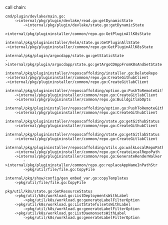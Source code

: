 call chain:

    cmd/plugin/devlake/main.go:
        ->internal/pkg/plugin/devlake/read.go:getDynamicState
            ->internal/pkg/plugin/devlake/state.go:getDynamicState
                ->internal/pkg/plugininstaller/common/repo.go:GetPluginAllK8sState

    internal/pkg/plugininstaller/helm/state.go:GetPluginAllState
    ->internal/pkg/plugininstaller/common/repo.go:GetPluginAllK8sState

    internal/pkg/plugin/argocdapp/state.go:getStaticState
    ->internal/pkg/plugin/argocdapp/state.go:getArgoCDAppFromK8sAndSetState

    internal/pkg/plugininstaller/reposcaffolding/installer.go:DeleteRepo
    ->internal/pkg/plugininstaller/common/repo.go:CreateGithubClient
    ->internal/pkg/plugininstaller/common/repo.go:CreateGitlabClient

    internal/pkg/plugininstaller/reposcaffolding/option.go:PushToRemoteGitlab
        ->internal/pkg/plugininstaller/common/repo.go:CreateGitlabClient
        ->internal/pkg/plugininstaller/common/repo.go:BuildgitlabOpts

    internal/pkg/plugininstaller/reposcaffolding/option.go:PushToRemoteGithub
        ->internal/pkg/plugininstaller/common/repo.go:CreateGithubClient
    
    internal/pkg/plugininstaller/reposcaffolding/state.go:getGithubStatus
        ->internal/pkg/plugininstaller/common/repo.go:CreateGithubClient
    
    internal/pkg/plugininstaller/reposcaffolding/state.go:getGitlabStatus
        ->internal/pkg/plugininstaller/common/repo.go:CreateGitlabClient
    
    internal/pkg/plugininstaller/reposcaffolding/utils.go:walkLocalRepoPath
        ->internal/pkg/plugininstaller/common/repo.go:CreateLocalRepoPath
        ->internal/pkg/plugininstaller/common/repo.go:GenerateRenderWalker
            ->internal/pkg/plugininstaller/common/repo.go:replaceAppNameInPathStr
            ->pkg/util/file/file.go:CopyFile
    
    internal/pkg/show/config/gen_embed_var.go:copyTemplates
        ->pkg/util/file/file.go:CopyFile

    pkg/util/k8s/state.go:GetResourceStatus
        ->pkg/util/k8s/workload.go:ListDeploymentsWithLabel
            ->pkg/util/k8s/workload.go:generateLabelFilterOption
        ->pkg/util/k8s/workload.go:ListStatefulsetsWithLabel
            ->pkg/util/k8s/workload.go:generateLabelFilterOption
        ->pkg/util/k8s/workload.go:ListDaemonsetsWithLabel
            ->pkg/util/k8s/workload.go:generateLabelFilterOption
